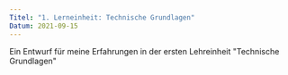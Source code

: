 ```yaml
---
Titel: "1. Lerneinheit: Technische Grundlagen"
Datum: 2021-09-15
---
```


Ein Entwurf für meine Erfahrungen in der ersten Lehreinheit "Technische Grundlagen"
